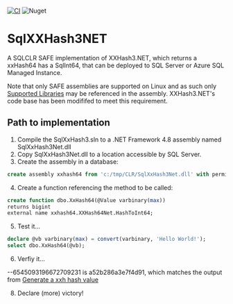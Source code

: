 [![CI](https://github.com/Crauzer/XXHash3.NET/actions/workflows/ci.yml/badge.svg?branch=main)](https://github.com/Crauzer/XXHash3.NET/actions/workflows/ci.yml) ![Nuget](https://img.shields.io/nuget/dt/XXHash3.NET)

# SqlXXHash3NET

A SQLCLR SAFE implementation of XXHash3.NET, which returns a xxHash64 has a SqlInt64, that can be deployed to SQL Server or Azure SQL Managed Instance.

Note that only SAFE assemblies are supported on Linux and as such only [Supported Libraries](https://learn.microsoft.com/en-us/sql/relational-databases/clr-integration/database-objects/supported-net-framework-libraries?view=sql-server-ver16#supported-libraries) may be referenced in the assembly. XXHash3.NET's code base has been modififed to meet this requirement.

## Path to implementation

1. Compile the SqlXxHash3.sln to a .NET Framework 4.8 assembly named SqlXxHash3Net.dll
2. Copy SqlXxHash3Net.dll to a location accessible by SQL Server.
3. Create the assembly in a database:
```sql
create assembly xxhash64 from 'c:/tmp/CLR/SqlXxHash3Net.dll' with permission_set = safe;
```
4. Create a function referencing the method to be called:
```sql
create function dbo.XxHash64(@Value varbinary(max))
returns bigint
external name xxhash64.XXHash64Net.HashToInt64;
```
5. Test it...
```sql
declare @vb varbinary(max) = convert(varbinary, 'Hello World!');
select dbo.XxHash64(@vb);
```
6. Verfiy it...

--6545093196672709231 is a52b286a3e7f4d91, which matches the output from [Generate a xxh hash value](https://www.coderstool.com/xxh-hash-generator)

8. Declare (more) victory!
